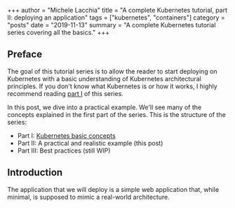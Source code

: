 +++
author = "Michele Lacchia"
title = "A complete Kubernetes tutorial, part II: deploying an application"
tags = ["kubernetes", "containers"]
category = "posts"
date = "2019-11-13"
summary = "A complete Kubernetes tutorial series covering all the basics."
+++

## Preface
The goal of this tutorial series is to allow the reader to start deploying on
Kubernetes with a basic understanding of Kubernetes architectural principles.
If you don't know what Kubernetes is or how it works, I highly recommend
reading [part I](/post/kubernetes-tutorial/) of this series.

In this post, we dive into a practical example. We'll see many of the concepts
explained in the first part of the series. This is the structure of the series:

* Part I: [Kubernetes basic concepts](/post/kubernetes-tutorial/)
* Part II: A practical and realistic example (this post)
* Part III: Best practices (still WIP)

## Introduction
The application that we will deploy is a simple web application that, while
minimal, is supposed to mimic a real-world architecture.
